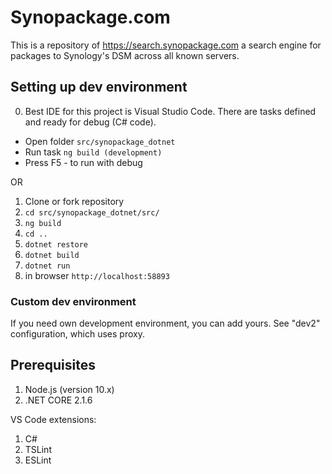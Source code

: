 # Synopackage.com

This is a repository of https://search.synopackage.com a search engine for packages to Synology's DSM across all known servers.

## Setting up dev environment
0. Best IDE for this project is Visual Studio Code. There are tasks defined and ready for debug (C# code). 
- Open folder `src/synopackage_dotnet`
- Run task `ng build (development)`
- Press F5 - to run with debug

OR

1. Clone or fork repository
2. `cd src/synopackage_dotnet/src/`
3. `ng build`
4. `cd ..`
5. `dotnet restore`
6. `dotnet build`
7. `dotnet run`
8. in browser `http://localhost:58893`

### Custom dev environment

If you need own development environment, you can add yours. See "dev2" configuration, which uses proxy.


## Prerequisites

1. Node.js (version 10.x)
2. .NET CORE 2.1.6

VS Code extensions:
1. C#
2. TSLint
3. ESLint
